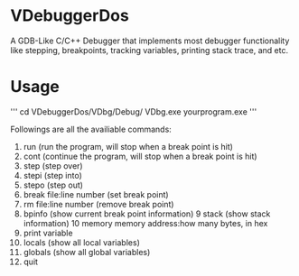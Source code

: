 # VDebuggerDos

A GDB-Like C/C++ Debugger that implements most debugger functionality like stepping, breakpoints, tracking variables, printing stack trace, and etc.

# Usage
  '''
  cd VDebuggerDos/VDbg/Debug/
  VDbg.exe yourprogram.exe
  '''
  
  Followings are all the availiable commands:
  
  1.  run (run the program, will stop when a break point is hit)
  2.  cont (continue the program, will stop when a break point is hit)
  3.  step (step over)
  4.  stepi (step into)
  5.  stepo (step out)
  6.  break file:line number (set break point)
  7.  rm file:line number (remove break point)
  8.  bpinfo (show current break point information)
  9   stack (show stack information)
  10  memory memory address:how many bytes, in hex
  11. print variable
  12. locals (show all local variables)
  13. globals (show all global variables)
  14. quit
